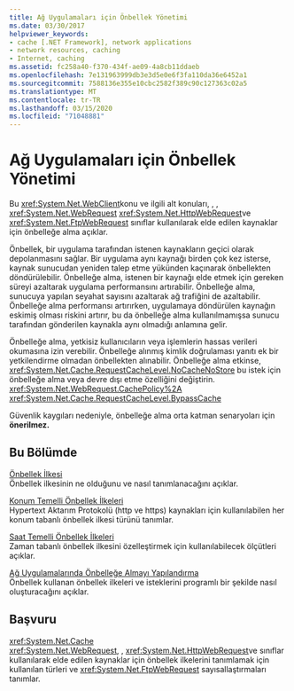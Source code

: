```yaml
---
title: Ağ Uygulamaları için Önbellek Yönetimi
ms.date: 03/30/2017
helpviewer_keywords:
- cache [.NET Framework], network applications
- network resources, caching
- Internet, caching
ms.assetid: fc258a40-f370-434f-ae09-4a8cb11ddaeb
ms.openlocfilehash: 7e131963999db3e3d5e0e6f3fa110da36e6452a1
ms.sourcegitcommit: 7588136e355e10cbc2582f389c90c127363c02a5
ms.translationtype: MT
ms.contentlocale: tr-TR
ms.lasthandoff: 03/15/2020
ms.locfileid: "71048881"
---
```

# <a name="cache-management-for-network-applications"></a>Ağ Uygulamaları için Önbellek Yönetimi
Bu <xref:System.Net.WebClient>konu ve ilgili alt konuları, , , <xref:System.Net.WebRequest> <xref:System.Net.HttpWebRequest>ve <xref:System.Net.FtpWebRequest> sınıflar kullanılarak elde edilen kaynaklar için önbelleğe alma açıklar.  
  
 Önbellek, bir uygulama tarafından istenen kaynakların geçici olarak depolanmasını sağlar. Bir uygulama aynı kaynağı birden çok kez isterse, kaynak sunucudan yeniden talep etme yükünden kaçınarak önbellekten döndürülebilir. Önbelleğe alma, istenen bir kaynağı elde etmek için gereken süreyi azaltarak uygulama performansını artırabilir. Önbelleğe alma, sunucuya yapılan seyahat sayısını azaltarak ağ trafiğini de azaltabilir. Önbelleğe alma performansı artırırken, uygulamaya döndürülen kaynağın eskimiş olması riskini artırır, bu da önbelleğe alma kullanılmamışsa sunucu tarafından gönderilen kaynakla aynı olmadığı anlamına gelir.  
  
 Önbelleğe alma, yetkisiz kullanıcıların veya işlemlerin hassas verileri okumasına izin verebilir. Önbelleğe alınmış kimlik doğrulaması yanıtı ek bir yetkilendirme olmadan önbellekten alınabilir. Önbelleğe alma etkinse, <xref:System.Net.Cache.RequestCacheLevel.NoCacheNoStore> bu istek için önbelleğe alma veya devre dışı etme özelliğini değiştirin. <xref:System.Net.WebRequest.CachePolicy%2A> <xref:System.Net.Cache.RequestCacheLevel.BypassCache>  
  
 Güvenlik kaygıları nedeniyle, önbelleğe alma orta katman senaryoları için **önerilmez.**  
  
## <a name="in-this-section"></a>Bu Bölümde  
 [Önbellek İlkesi](cache-policy.md)  
 Önbellek ilkesinin ne olduğunu ve nasıl tanımlanacağını açıklar.  
  
 [Konum Temelli Önbellek İlkeleri](location-based-cache-policies.md)  
 Hypertext Aktarım Protokolü (http ve https) kaynakları için kullanılabilen her konum tabanlı önbellek ilkesi türünü tanımlar.  
  
 [Saat Temelli Önbellek İlkeleri](time-based-cache-policies.md)  
 Zaman tabanlı önbellek ilkesini özelleştirmek için kullanılabilecek ölçütleri açıklar.  
  
 [Ağ Uygulamalarında Önbelleğe Almayı Yapılandırma](configuring-caching-in-network-applications.md)  
 Önbellek kullanan önbellek ilkeleri ve isteklerini programlı bir şekilde nasıl oluşturacağını açıklar.  
  
## <a name="reference"></a>Başvuru  
 <xref:System.Net.Cache>  
 <xref:System.Net.WebRequest>, , <xref:System.Net.HttpWebRequest>ve sınıflar kullanılarak elde edilen kaynaklar için önbellek ilkelerini tanımlamak için kullanılan türleri ve <xref:System.Net.FtpWebRequest> sayısallaştırmaları tanımlar.

